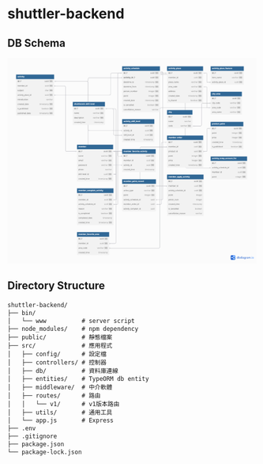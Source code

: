 # shuttler-backend

## DB Schema

![db schema](./public/shuttler_db_schema.png)

## Directory Structure

```
shuttler-backend/
├── bin/
│   └── www          # server script
├── node_modules/    # npm dependency
├── public/          # 靜態檔案
├── src/             # 應用程式
│   ├── config/      # 設定檔
│   ├── controllers/ # 控制器
│   ├── db/          # 資料庫連線
│   ├── entities/    # TypeORM db entity
│   ├── middleware/  # 中介軟體
│   ├── routes/      # 路由
│   │   └── v1/      # v1版本路由
│   ├── utils/       # 通用工具
│   └── app.js       # Express
├── .env
├── .gitignore
├── package.json
└── package-lock.json
```
